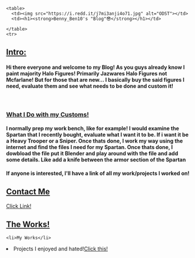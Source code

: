 
<html lang="en" dir="ltr">
  <head>
    <meta charset="utf-8">
    <title>Benny_ben10 Custom Page</title>
  </head>



  <body>
    <table cellspacing="20">

    <table>
      <td><img src="https://i.redd.it/j7mi3anji4o71.jpg" alt="ODST"></td>
      <td><h1><strong>Benny_Ben10's "Blog"😎</strong></h1></td>

    </table>
    <tr>

<p><h2><u>Intro:</u></h2>
  <h4>Hi there everyone and welcome to my Blog! As you guys already know I paint majority Halo Figures! Primarily Jazwares Halo Figures
  not Mcfarlane! But for those that are new... I basically buy the said figures I need, evaluate them and see what needs to be done and custom it!</h4>
  <br>
  <h3><u>What I Do with my Customs!</u>
  <h4> I normally prep my work bench, like for example! I would examine the Spartan that I recently bought, evaluate what I want it to be. If i want it
  be a Heavy Trooper or a Sniper. Once thats done, I work my way using the internet and find the files I need for my Spartan. Once thats done, I dowbload the file
put it Blender and play around with the file and add some details. Like add a knife between the armor section of the Spartan</h4>

<h4> If anyone is interested, I'll have a link of all my work/projects I worked on!</h4>
<ul>
</ul>

<h2><u>Contact Me</u>


</h2><a href="Contact Me 2.html">Click Link!</a>




  <h2><u>The Works!</u></h2>

    <li>My Works</li>
  <li>Projects I enjoyed and hated!<a href="random.html">Click this!</a>
  </li>





